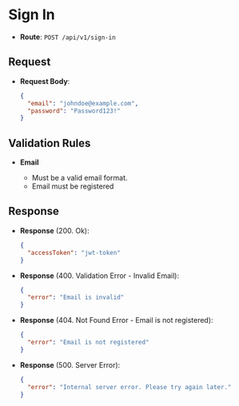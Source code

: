 # Sign In

- **Route**: `POST /api/v1/sign-in`

## Request

- **Request Body**:

  ```json
  {
    "email": "johndoe@example.com",
    "password": "Password123!"
  }
  ```

## Validation Rules

- **Email**

  - Must be a valid email format.
  - Email must be registered

## Response

- **Response** (200. Ok):

  ```json
  {
    "accessToken": "jwt-token"
  }
  ```

- **Response** (400. Validation Error - Invalid Email):

  ```json
  {
    "error": "Email is invalid"
  }
  ```

- **Response** (404. Not Found Error - Email is not registered):

  ```json
  {
    "error": "Email is not registered"
  }
  ```

- **Response** (500. Server Error):

  ```json
  {
    "error": "Internal server error. Please try again later."
  }
  ```
